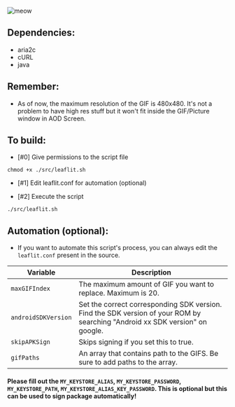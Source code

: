 ![meow](https://github.com/bocchi-the-dev/banners/blob/main/explore00.png?raw=true)

## Dependencies:
- aria2c
- cURL
- java

## Remember:
- As of now, the maximum resolution of the GIF is 480x480. It's not a problem to 
have high res stuff but it won't fit inside the GIF/Picture window in AOD Screen.

## To build:

- [#0] Give permissions to the script file
```
chmod +x ./src/leaflit.sh
```

- [#1] Edit leaflit.conf for automation (optional)

- [#2] Execute the script
```
./src/leaflit.sh
```

## Automation (optional):
- If you want to automate this script's process, you can always edit the `leaflit.conf` present in the source.

| Variable | Description |
|---------|-------------|
| `maxGIFIndex` | The maximum amount of GIF you want to replace. Maximum is 20. |
| `androidSDKVersion` | Set the correct corresponding SDK version. Find the SDK version of your ROM by searching "Android xx SDK version" on google. |
| `skipAPKSign` | Skips signing if you set this to true. |
| `gifPaths` | An array that contains path to the GIFS. Be sure to add paths to the array. |

#### Please fill out the `MY_KEYSTORE_ALIAS`, `MY_KEYSTORE_PASSWORD`, `MY_KEYSTORE_PATH`, `MY_KEYSTORE_ALIAS_KEY_PASSWORD`. This is optional but this can be used to sign package automatically!